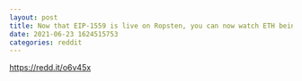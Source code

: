 ```yaml
--- 
layout: post 
title: Now that EIP-1559 is live on Ropsten, you can now watch ETH being burned in real time on the testnet using this tool. 
date: 2021-06-23 1624515753 
categories: reddit 
--- 
```

https://redd.it/o6v45x